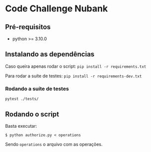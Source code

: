 # Code Challenge Nubank

## Pré-requisitos
* python >= 3.10.0

## Instalando as dependências

Caso queira apenas rodar o script: `pip install -r requirements.txt`

Para rodar a suíte de testes: `pip install -r requirements-dev.txt`

### Rodando a suíte de testes

`pytest ./tests/`

## Rodando o script

Basta executar:

`$ python authorize.py < operations`

Sendo `operations` o arquivo com as operações.
